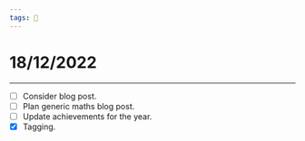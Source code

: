 ```yaml
---
tags: 📆
---
```


# 18/12/2022
---

- [ ] Consider blog post.
- [ ] Plan generic maths blog post.
- [ ] Update achievements for the year.
- [x] Tagging.
